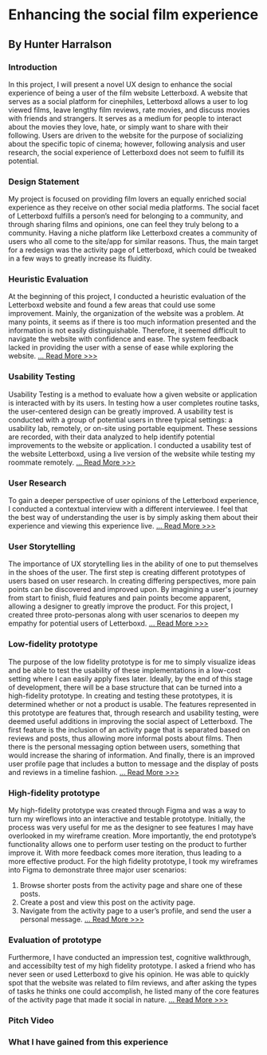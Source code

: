 # Enhancing the social film experience
## By Hunter Harralson

### Introduction
In this project, I will present a novel UX design to enhance the social experience of being a user of the film website Letterboxd. A website that serves as a social platform for cinephiles, Letterboxd allows a user to log viewed films, leave lengthy film reviews, rate movies, and discuss movies with friends and strangers. It serves as a medium for people to interact about the movies they love, hate, or simply want to share with their following. Users are driven to the website for the purpose of socializing about the specific topic of cinema; however, following analysis and user research, the social experience of Letterboxd does not seem to fulfill its potential.  

### Design Statement
My project is focused on providing film lovers an equally enriched social experience as they receive on other social media platforms. The social facet of Letterboxd fulfills a person’s need for belonging to a community, and through sharing films and opinions, one can feel they truly belong to a community. Having a niche platform like Letterboxd creates a community of users who all come to the site/app for similar reasons. Thus, the main target for a redesign was the activity page of Letterboxd, which could be tweaked in a few ways to greatly increase its fluidity. 

### Heuristic Evaluation
At the beginning of this project, I conducted a heuristic evaluation of the Letterboxd website and found a few areas that could use some improvement. Mainly, the organization of the website was a problem. At many points, it seems as if there is too much information presented and the information is not easily distinguishable. Therefore, it seemed difficult to navigate the website with confidence and ease. The system feedback lacked in providing the user with a sense of ease while exploring the website. 
[... Read More >>>](https://github.com/hunterharralson/DH150-UX/blob/master/README.md)

### Usability Testing
Usability Testing is a method to evaluate how a given website or application is interacted with by its users. In testing how a user completes routine tasks, the user-centered design can be greatly improved. A usability test is conducted with a group of potential users in three typical settings: a usability lab, remotely, or on-site using portable equipment. These sessions are recorded, with their data analyzed to help identify potential improvements to the website or application.
I conducted a usability test of the website Letterboxd, using a live version of the website while testing my roommate remotely.
[... Read More >>>](https://github.com/hunterharralson/DH150-UX/tree/master/assignment02)

### User Research
To gain a deeper perspective of user opinions of the Letterboxd experience, I conducted a contextual interview with a different interviewee. I feel that the best way of understanding the user is by simply asking them about their experience and viewing this experience live.
[... Read More >>>](https://github.com/hunterharralson/DH150-UX/tree/master/assignment04)

### User Storytelling
The importance of UX storytelling lies in the ability of one to put themselves in the shoes of the user. The first step is creating different prototypes of users based on user research. In creating differing perspectives, more pain points can be discovered and improved upon. By imagining a user's journey from start to finish, fluid features and pain points become apparent, allowing a designer to greatly improve the product. For this project, I created three proto-personas along with user scenarios to deepen my empathy for potential users of Letterboxd. 
[... Read More >>>](https://github.com/hunterharralson/DH150-UX/blob/master/assignment05/README.md)

### Low-fidelity prototype
The purpose of the low fidelity prototype is for me to simply visualize ideas and be able to test the usability of these implementations in a low-cost setting where I can easily apply fixes later. Ideally, by the end of this stage of development, there will be a base structure that can be turned into a high-fidelity prototype. In creating and testing these prototypes, it is determined whether or not a product is usable. 
The features represented in this prototype are features that, through research and usability testing, were deemed useful additions in improving the social aspect of Letterboxd. The first feature is the inclusion of an activity page that is separated based on reviews and posts, thus allowing more informal posts about films. Then there is the personal messaging option between users, something that would increase the sharing of information. And finally, there is an improved user profile page that includes a button to message and the display of posts and reviews in a timeline fashion.
[... Read More >>>](https://github.com/hunterharralson/DH150-UX/tree/master/assignment06)

### High-fidelity prototype
My high-fidelity prototype was created through Figma and was a way to turn my wireflows into an interactive and testable prototype. Initially, the process was very useful for me as the designer to see features I may have overlooked in my wireframe creation. More importantly, the end prototype’s functionality allows one to perform user testing on the product to further improve it. With more feedback comes more iteration, thus leading to a more effective product. For the high fidelity prototype, I took my wireframes into Figma to demonstrate three major user scenarios:
1. Browse shorter posts from the activity page and share one of these posts.
2. Create a post and view this post on the activity page.
3. Navigate from the activity page to a user’s profile, and send the user a personal message.
[... Read More >>>](https://github.com/hunterharralson/DH150-UX/tree/master/assignment07)

### Evaluation of prototype
Furthermore, I have conducted an impression test, cognitive walkthrough, and accessibilty test of my high fidelity prototype. I asked a friend who has never seen or used Letterboxd to give his opinion. He was able to quickly spot that the website was related to film reviews, and after asking the types of tasks he thinks one could accomplish, he listed many of the core features of the activity page that made it social in nature.
[... Read More >>>](https://github.com/hunterharralson/DH150-UX/tree/master/assignment07)

### Pitch Video 

### What I have gained from this experience

